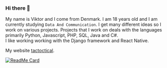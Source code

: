 ### Hi there 👋
My name is Viktor and I come from Denmark.
I am 18 years old and I am currently studying `Data And Communication`.
I get many different ideas so I work on various projects.
Projects that I work on deals with the languages primarily Python, Javascript, PHP, SQL, Java and C#.<br />
I like working working with the Django framework and React Native.

My website [tactoctical](http://tactoctical.com).

[![ReadMe Card](https://github-readme-stats.vercel.app/api/pin/?username=tactoc&repo=Script-Interactor)](https://github.com/anuraghazra/github-readme-stats)
